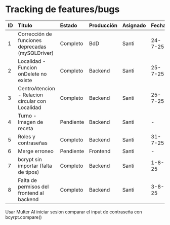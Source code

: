 # Tracking de features/bugs

| ID  | Titulo                                           | Estado    | Producción | Asignado | Fecha   |
| :-- | :----------------------------------------------- | :-------- | :--------- | :------- | :------ |
| 1   | Corrección de funciones deprecadas (mySQLDriver) | Completo  | BdD        | Santi    | 24-7-25 |
| 2   | Localidad - Funcion onDelete no existe           | Completo  | Backend    | Santi    | 25-7-25 |
| 3   | CentroAtencion - Relacion circular con Localidad | Completo  | Backend    | Santi    | 25-7-25 |
| 4   | Turno - Imagen de receta                         | Pendiente | Backend    | Santi    | -       |
| 5   | Roles y contraseñas                              | Completo  | Backend    | Santi    | 31-7-25 |
| 6   | Merge erroneo                                    | Pendiente | Frontend   | Santi    | -       |
| 7   | bcrypt sin importar (falta de tipos)             | Completo  | Backend    | Santi    | 1-8-25  |
| 8   | Falta de permisos del frontend al backend        | Completo  | Backend    | Santi    | 3-8-25  |

Usar Multer
Al iniciar sesion comparar el input de contraseña con bcyrpt.compare()
